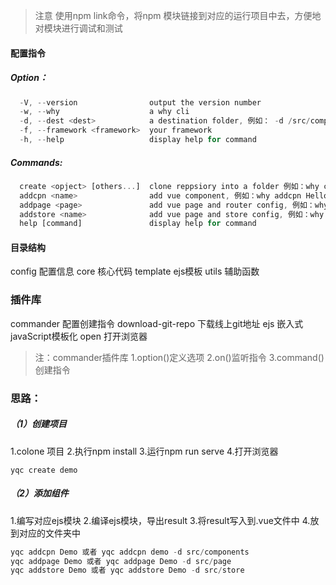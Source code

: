 <!-- 自定义脚手架 -->

> 注意
> 使用npm link命令，将npm 模块链接到对应的运行项目中去，方便地对模块进行调试和测试

#### 配置指令

##### Option：

```javascript
  -V, --version                output the version number
  -w, --why                    a why cli
  -d, --dest <dest>            a destination folder, 例如： -d /src/components
  -f, --framework <framework>  your framework
  -h, --help                   display help for command
```

##### Commands:
```javascript
  create <opject> [others...]  clone reppsiory into a folder 例如：why create project
  addcpn <name>                add vue component, 例如：why addcpn HelloWorld [-d src/components]
  addpage <page>               add vue page and router config, 例如：why addpage Home [-d src/pages]
  addstore <name>              add vue page and store config, 例如：why addstoree
  help [command]               display help for command
```

#### 目录结构
config 配置信息
core 核心代码
template ejs模板
utils 辅助函数

### 插件库
commander 配置创建指令
download-git-repo 下载线上git地址
ejs 嵌入式javaScript模板化
open 打开浏览器

>注：commander插件库
1.option()定义选项 
2.on()监听指令
3.command()创建指令

### 思路：

##### （1）创建项目
1.colone 项目
2.执行npm install
3.运行npm run serve
4.打开浏览器

```
yqc create demo
```

##### （2）添加组件

1.编写对应ejs模块
2.编译ejs模块，导出result
3.将result写入到.vue文件中
4.放到对应的文件夹中

```javascript
yqc addcpn Demo 或者 yqc addcpn demo -d src/components
yqc addpage Demo 或者 yqc addpage Demo -d src/page
yqc addstore Demo 或者 yqc addstore Demo -d src/store
```




